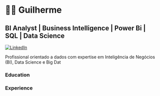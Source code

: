 # 👨‍💻 Guilherme 
## BI Analyst | Business Intelligence | Power Bi | SQL | Data Science

<a href="https://www.linkedin.com/in/guilherme-almeida-05b94b201/" target="_blank">
    <img src="https://img.shields.io/badge/LinkedIn-blue?style=flat&logo=linkedin&logoColor=white" alt="LinkedIn">
</a>




Profissional orientado a dados com expertise em Inteligência de Negócios (BI), Data Science e Big Dat


### Education


### Experience



###


